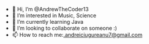 - 👋 Hi, I’m @AndrewTheCoder13
- 👀 I’m interested in Music, Science 
- 🌱 I’m currently learning Java
- 💞️ I’m looking to collaborate on someone :)
- 📫 How to reach me:.andreiciugureanu7@gmail.com

<!---
AndrewTheCoder13/AndrewTheCoder13 is a ✨ special ✨ repository because its `README.md` (this file) appears on your GitHub profile.
You can click the Preview link to take a look at your changes.
--->
